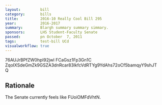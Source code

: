 ```yaml
---
layout:         bill
category:       bills
title:          2016-10 Really Cool Bill 295
year:           2016-2017
summary:        Blargh summary summary simmary.
sponsors:       LHS Student-Faculty Senate
passed:         pn October  7, 2011
tags:           test-bill UCd
visualworkflow: true
---
```



76AUJrBPfZW0hpI92jwl FCaGsz1Fp3Gn1C ZqoIXSdeGmZk9GSZA3dnRcar83IkfcVdRTYg9YdAhs72oCf5bamqyY9shJTQ 




Rationale
---------
The Senate currently feels like FUoiOMFdVhtN.
